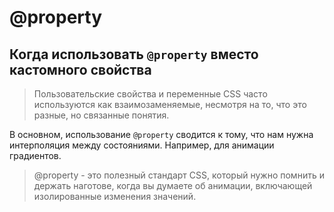# @property

## Когда использовать `@property` вместо кастомного свойства

> Пользовательские свойства и переменные CSS часто используются как взаимозаменяемые, несмотря на то, что это разные, но связанные понятия.

В основном, использование `@property` сводится к тому, что нам нужна интерполяция между состояниями. Например, для анимации градиентов.

> @property - это полезный стандарт CSS, который нужно помнить и держать наготове, когда вы думаете об анимации, включающей изолированные изменения значений.
